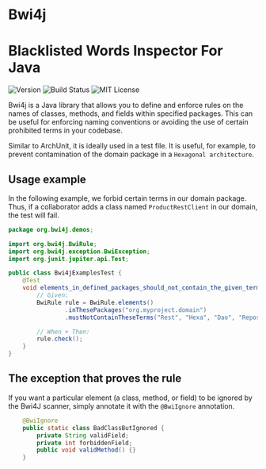 # Bwi4j
# Blacklisted Words Inspector For Java

![Version](https://img.shields.io/badge/version-v1.0.0-green.svg)
![Build Status](https://github.com/andriantomanga/Bwi4j/actions/workflows/main.yml/badge.svg)
![MIT License](https://img.shields.io/badge/license-MIT-blue.svg)

Bwi4j is a Java library that allows you to define and enforce rules on the names of classes, methods, and fields within specified packages. This can be useful for enforcing naming conventions or avoiding the use of certain prohibited terms in your codebase.

Similar to ArchUnit, it is ideally used in a test file. It is useful, for example, to prevent contamination of the domain package in a `Hexagonal architecture`.

## Usage example

In the following example, we forbid certain terms in our domain package.
Thus, if a collaborator adds a class named `ProductRestClient` in our domain, the test will fail.

```java
package org.bwi4j.demos;

import org.bwi4j.BwiRule;
import org.bwi4j.exception.BwiException;
import org.junit.jupiter.api.Test;

public class Bwi4jExamplesTest {
    @Test
    void elements_in_defined_packages_should_not_contain_the_given_terms() throws BwiException {
        // Given:
        BwiRule rule = BwiRule.elements()
                .inThesePackages("org.myproject.domain")
                .mustNotContainTheseTerms("Rest", "Hexa", "Dao", "Repository", "Controller", "Service", "Util", "Helper");

        // When + Then:
        rule.check();
    }
}
```

## The exception that proves the rule

If you want a particular element (a class, method, or field) to be ignored by the Bwi4J scanner, simply annotate it with the `@BwiIgnore` annotation.

```java
    @BwiIgnore
    public static class BadClassButIgnored {
        private String validField;
        private int forbiddenField;
        public void validMethod() {}
    }
```

